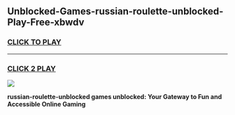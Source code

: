
## Unblocked-Games-russian-roulette-unblocked-Play-Free-xbwdv
<h3>
<a href="https://premium76.site?title=russian-roulette-unblocked&ref=19M">CLICK TO PLAY</a></h3>
<hr>

<h3>
<a href="https://premium76.site?title=russian-roulette-unblocked&ref=19M">CLICK 2 PLAY</a>
  
</h3>

<a href="https://premium76.site?title=russian-roulette-unblocked&ref=19M"><img src="https://clearcache.store/games.png"></a>


**russian-roulette-unblocked games unblocked: Your Gateway to Fun and Accessible Online Gaming**
